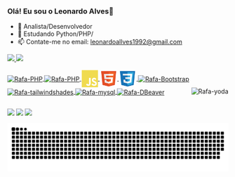 ### Olá! Eu sou o Leonardo Alves👋

- 🔭 Analista/Desenvolvedor
- 🌱 Estudando Python/PHP/
- 📫 Contate-me no email: leonardoallves1992@gmail.com


<div>
  <a href="https://github.com/leo-allves">
  <img height="180em" src="https://github-readme-stats.vercel.app/api?username=leo-allves&show_icons=true&theme=dark&include_all_commits=true&count_private=true"/>
  <img height="180em" src="https://github-readme-stats.vercel.app/api/top-langs/?username=leo-allves&layout=compact&langs_count=7&theme=dark"/>
</div>
  
<div style="display: inline_block"><br>
  <img align="center" alt="Rafa-PHP" height="50" width="54" src="https://www.designbust.com/download/240/png/php_icon512.png">
  <img align="center" alt="Rafa-PHP" height="46" width="50" src="https://www.pngall.com/wp-content/uploads/5/Python-PNG-Clipart.png">
  <img align="center" alt="Rafa-Js" height="40" width="38" src="https://raw.githubusercontent.com/devicons/devicon/master/icons/javascript/javascript-plain.svg">
  <img align="center" alt="Rafa-HTML" height="36" width="40" src="https://raw.githubusercontent.com/devicons/devicon/master/icons/html5/html5-original.svg">
  <img align="center" alt="Rafa-CSS" height="36" width="40" src="https://raw.githubusercontent.com/devicons/devicon/master/icons/css3/css3-original.svg">
  <img align="center" alt="Rafa-Bootstrap" height="54" width="50" src="https://www.logo.wine/a/logo/Bootstrap_(front-end_framework)/Bootstrap_(front-end_framework)-Logo.wine.svg">
  <img align="center" alt="Rafa-tailwindshades" height="48" width="50" src="https://bourhaouta.gallerycdn.vsassets.io/extensions/bourhaouta/tailwindshades/0.0.5/1592520164095/Microsoft.VisualStudio.Services.Icons.Default">
  <img align="center" alt="Rafa-mysql" height="44" width="46" src="https://www.pngkey.com/png/full/269-2693201_mysql-logo-circle-png.png">
  <img align="center" alt="Rafa-DBeaver" height="42" width="42" src="https://upload.wikimedia.org/wikipedia/commons/thumb/b/b5/DBeaver_logo.svg/1024px-DBeaver_logo.svg.png">
  <img align="right" alt="Rafa-yoda" src="https://www.fightersgeneration.com/nf7/char/yoda-lightsaber.gif">
</div>  

##

<div> 
  <a href="https://www.instagram.com/leonardoalves1192/" target="_blank"><img src="https://img.shields.io/badge/Instagram-E4405F?style=for-the-badge&logo=instagram&logoColor=white" target="_blank"></a>
  <a href = "mailto:leonardoallves1992@gmail.com" target="_blank"><img src="https://img.shields.io/badge/Gmail-D14836?style=for-the-badge&logo=gmail&logoColor=white" target="_blank"></a>
  <a href="https://www.linkedin.com/in/leonardo-alves-programador/" target="_blank"><img src="https://img.shields.io/badge/LinkedIn-0077B5?style=for-the-badge&logo=linkedin&logoColor=white" target="_blank"></a> 
 
  ![Snake animation](https://github.com/leo-allves/leo-allves/blob/output/github-contribution-grid-snake.svg)
 
</div>
